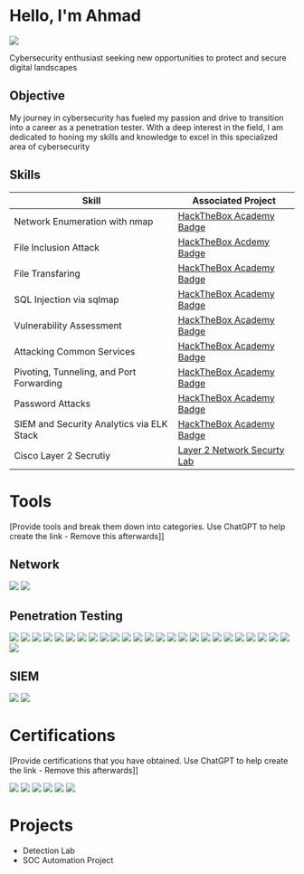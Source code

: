 # Hello, I'm Ahmad
<a href="https://www.linkedin.com/in/ahmad-shakla-341027209"><img src="https://img.shields.io/badge/-LinkedIn-0072b1?&style=for-the-badge&logo=linkedin&logoColor=white" /></a>


Cybersecurity enthusiast seeking new opportunities to protect and secure digital landscapes

## Objective


My journey in cybersecurity has fueled my passion and drive to transition into a career as a penetration tester. With a deep interest in the field, I am dedicated to honing my skills and knowledge to excel in this specialized area of cybersecurity
## Skills


| Skill                                         | Associated Project         |
|-----------------------------------------------|----------------------------|
| Network Enumeration with nmap          | <a href="https://academy.hackthebox.com/achievement/badge/97f891b9-a0e9-11ee-bfb6-bea50ffe6cb4">HackTheBox Academy Badge</a>|
| File Inclusion Attack | <a href="https://academy.hackthebox.com/achievement/badge/c8877fa3-e31d-11ee-b18d-bea50ffe6cb4">HackTheBox Acdemy Badge</a>|
| File Transfaring         | <a href="https://academy.hackthebox.com/achievement/badge/19a73c1c-a5c8-11ee-bfb6-bea50ffe6cb4">HackTheBox Academy Badge</a>|
| SQL Injection via sqlmap      | <a href="https://academy.hackthebox.com/achievement/badge/e31dce01-d728-11ee-891c-bea50ffe6cb4">HackTheBox Academy Badge</a>|
| Vulnerability Assessment                   | <a href="https://academy.hackthebox.com/achievement/badge/d825149d-a480-11ee-bfb6-bea50ffe6cb4">HackTheBox Academy Badge</a>|
| Attacking Common Services | <a href="https://academy.hackthebox.com/achievement/badge/af27f89d-d1b8-11ee-891c-bea50ffe6cb4">HackTheBox Academy Badge</a>|
| Pivoting, Tunneling, and Port Forwarding | <a href="https://academy.hackthebox.com/achievement/badge/d747c2c0-e482-11ee-b18d-bea50ffe6cb4">HackTheBox Academy Badge</a>|
| Password Attacks | <a href="https://academy.hackthebox.com/achievement/badge/5bc58b78-dc0c-11ee-b18d-bea50ffe6cb4">HackTheBox Academy Badge</a>|
| SIEM and Security Analytics via ELK Stack | <a href="https://academy.hackthebox.com/achievement/badge/82594c6c-fde1-11ee-b18d-bea50ffe6cb4">HackTheBox Academy Badge</a>|
| Cisco Layer 2 Secrutiy | <a href="https://github.com/ahmad-shakla/Network-Security">Layer 2 Network Securty Lab</a> 

# Tools
[Provide tools and break them down into categories. Use ChatGPT to help create the link - Remove this afterwards]]

## Network
<div>
    <img src="https://img.shields.io/badge/-Wireshark-1679A7?&style=for-the-badge&logo=Wireshark&logoColor=white" />
    <img src="https://img.shields.io/badge/-TCPDump-EF3B2D?style=for-the-badge&logoColor=white" />
    
</div>

## Penetration Testing
<div>
    <img src="https://img.shields.io/badge/-Metasploit-00A4EF?&style=for-the-badge&logo=&logoColor=white" />
 <img src="https://img.shields.io/badge/-smbclient-000000?&style=for-the-badge&logo=&logoColor=white" />
<img src="https://img.shields.io/badge/-smbmap-000000?&style=for-the-badge&logo=&logoColor=white" />
<img src="https://img.shields.io/badge/-enum4linux-000000?&style=for-the-badge&logo=&logoColor=white" />
<img src="https://img.shields.io/badge/-rpcclient-000000?&style=for-the-badge&logo=&logoColor=white" />
<img src="https://img.shields.io/badge/-impacket-000000?&style=for-the-badge&logo=&logoColor=white" />
<img src="https://img.shields.io/badge/-crackmapexec-000000?&style=for-the-badge&logo=&logoColor=white" />
<img src="https://img.shields.io/badge/-netexec-000000?&style=for-the-badge&logo=&logoColor=white" />
<img src="https://img.shields.io/badge/-showmount-000000?&style=for-the-badge&logo=&logoColor=white" />
<img src="https://img.shields.io/badge/-snmpwalk-000000?&style=for-the-badge&logo=&logoColor=white" />
<img src="https://img.shields.io/badge/-winrm-000000?&style=for-the-badge&logo=&logoColor=white" />
<img src="https://img.shields.io/badge/-gobuster-000000?&style=for-the-badge&logo=&logoColor=white" />
<img src="https://img.shields.io/badge/-nessus-000000?&style=for-the-badge&logo=&logoColor=white" />
<img src="https://img.shields.io/badge/-openVAS-000000?&style=for-the-badge&logo=&logoColor=white" />
<img src="https://img.shields.io/badge/-johntheripper-000000?&style=for-the-badge&logo=&logoColor=white" />
<img src="https://img.shields.io/badge/-crunch-000000?&style=for-the-badge&logo=&logoColor=white" />
<img src="https://img.shields.io/badge/-hydra-000000?&style=for-the-badge&logo=&logoColor=white" />
<img src="https://img.shields.io/badge/-sshuttle-000000?&style=for-the-badge&logo=&logoColor=white" />
<img src="https://img.shields.io/badge/-rpivot-000000?&style=for-the-badge&logo=&logoColor=white" />
<img src="https://img.shields.io/badge/-netsh-000000?&style=for-the-badge&logo=&logoColor=white" />
<img src="https://img.shields.io/badge/-dnscat2-000000?&style=for-the-badge&logo=&logoColor=white" />
<img src="https://img.shields.io/badge/-chisel-000000?&style=for-the-badge&logo=&logoColor=white" />
<img src="https://img.shields.io/badge/-socksoverrdp-000000?&style=for-the-badge&logo=&logoColor=white" />
<img src="https://img.shields.io/badge/-sqlmap-000000?&style=for-the-badge&logo=&logoColor=white" />
<img src="https://img.shields.io/badge/-commix-000000?&style=for-the-badge&logo=&logoColor=white" />
<img src="https://img.shields.io/badge/-burp-000000?&style=for-the-badge&logo=&logoColor=white" />
</div>

## SIEM
<div>
    <img src="https://img.shields.io/badge/-Elastic-0000FF?&style=for-the-badge&logo=&logoColor=white" />
    <img src="https://img.shields.io/badge/-Splunk-FFA500?&style=for-the-badge&logo=&logoColor=white" />

</div>

# Certifications
[Provide certifications that you have obtained. Use ChatGPT to help create the link - Remove this afterwards]]
<div>
<img src="https://img.shields.io/badge/-TCM Security | Practical Ethical Hacking-FF0000?&style=for-the-badge&logo=&logoColor=white" />
<img src="https://img.shields.io/badge/-Cyberary | Advanced Penetration Testing-007ACC?&style=for-the-badge&logo=&logoColor=white" />
<img src="https://img.shields.io/badge/-Cyberary | Offensive Penetration Testing-4D4D4D?&style=for-the-badge&logo=&logoColor=white" />
<img src="https://img.shields.io/badge/-Fortinet | NSE 1-006400?&style=for-the-badge&logoColor=white" />
<img src="https://img.shields.io/badge/-Fortinet | NSE 2-006400?&style=for-the-badge&logoColor=white" />
<img src="https://img.shields.io/badge/-Fortinet | NSE 3-006400?&style=for-the-badge&logoColor=white" />
</div>

# Projects
- Detection Lab
- SOC Automation Project
